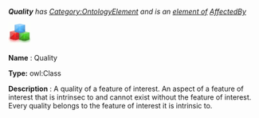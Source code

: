 ___Quality__ 
 has
 [Category:OntologyElement](../../Category/OntologyElement "Category:OntologyElement") 
 and is an
 [element of](../../Property/ElementOf "Property:ElementOf") 
[AffectedBy](../../Submissions/AffectedBy "Submissions:AffectedBy")_




  





[![Class](../images/thumb/2/27/Class.gif/45px-Class.gif)](../../Image/Class.gif "Class")


__Name__ 
 : Quality
 



__Type:__ 
 owl:Class
 



__Description__ 
 : A quality of a feature of interest. An aspect of a feature of interest that is intrinsec to and cannot exist without the feature of interest. Every quality belongs to the feature of interest it is intrinsic to.